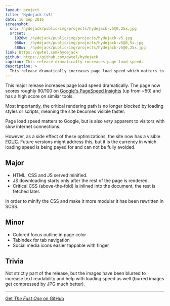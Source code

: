 ```yaml
---
layout: project
title: 'Hydejack (v5)'
date: 16 Sep 2016
screenshot:
  src: /hydejack/public/img/projects/hydejack-v5@0,25x.jpg
  srcset:
    1920w: /hydejack/public/img/projects/hydejack-v5.jpg
    960w:  /hydejack/public/img/projects/hydejack-v5@0,5x.jpg
    480w:  /hydejack/public/img/projects/hydejack-v5@0,25x.jpg
link: https://qwtel.com/hydejack
github: https://github.com/qwtel/hydejack
caption: This release dramatically increases page load speed.
description: >
  This release dramatically increases page load speed which matters to Google and visitors with slow connections alike.
---
```


This major release increases page load speed dramatically. The page now scores roughly 90/100 on [Google's PageSpeed Insights](https://developers.google.com/speed/pagespeed/insights/?url=http%3A%2F%2Fqwtel.com%2Fhydejack%2F) (up from ~50) and has a high score on similar tools.

Most importantly, the critical rendering path is no longer blocked by loading styles or scripts, meaning the site becomes visible faster.

Page load speed matters to Google, but is also *very* apparent to visitors with slow internet connections.

However, as a side effect of these optimizations, the site now has a visible [FOUC](https://en.wikipedia.org/wiki/Flash_of_unstyled_content).
Future versions might address this, but it is the currency in which loading speed is being payed for and can not be fully avoided.

## Major

* HTML, CSS and JS served minified.
* JS downloading starts only after the rest of the page is rendered.
* Critical CSS (above-the-fold) is inlined into the document, the rest is fetched later.

In order to minify the CSS and make it more modular it has been rewritten in SCSS.


## Minor

* Colored focus outline in page color
* Tabindex for tab navigation
* Social media icons easier tappable with finger

## Trivia

Not strictly part of the release, but the images have been blurred to increase text readability and help with loading speed as well (burred images get compressed by JPG much better).

***

[Get *The Fast One* on GitHub](https://github.com/qwtel/hydejack/releases/tag/v5.0.0)
